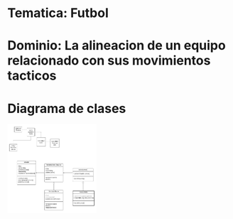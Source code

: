 # Tematica: Futbol

# Dominio: La alineacion de un equipo relacionado con sus movimientos tacticos

# Diagrama de clases

<img src="https://github.com/MakJhonny/DDD_Solid_Example/blob/main/Imagenes/DiagramaDeClases.PNG" width="200" height="200">

